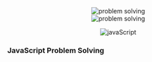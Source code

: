 <div align="center">
<img src="https://miro.medium.com/v2/resize:fit:1400/1*KAYT-tRghYilBJnX8I3yFg.gif" alt="problem solving"/>
</div>
<div align="center">
<img src="https://img.shields.io/badge/-a?style=plastic&logo=rocket&logoColor=%23ffff&label=Problem%20Solving&labelColor=%232e86c1&color=%232e86c1&cacheSeconds=https%3A%2F%2Fgithub.com%2Fkimbo-slicee
" alt="problem solving"/>
  
<img src="https://img.shields.io/badge/-A?
  style=plastic&logo=javascript&logoColor=%23f1c40f&label=JAVASCRIPT%20%F0%9F%92%A1&labelColor=%23000&color=%23000&cacheSeconds=https%3A%2F%2Fgithub.com%2Fkimbo-slicee" alt="javaScript">
</div>

### JavaScript Problem Solving 
